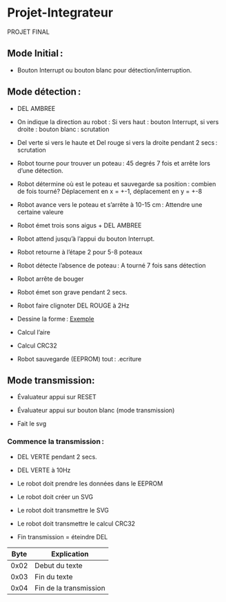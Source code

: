 # Projet-Integrateur

PROJET FINAL 

<h2> Mode Initial : </h2>

* Bouton Interrupt ou bouton blanc pour détection/interruption. 

<h2> Mode détection : </h2>

* DEL AMBREE 

* On indique la direction au robot : Si vers haut : bouton Interrupt, si vers droite : bouton blanc : scrutation 

* Del verte si vers le haute et Del rouge si vers la droite pendant 2 secs : scrutation 

* Robot tourne pour trouver un poteau : 45 degrés 7 fois et arrête lors d’une détection. 

* Robot détermine où est le poteau et sauvegarde sa position : combien de fois tourné? Déplacement en x = +-1, déplacement en y = +-8 

* Robot avance vers le poteau et s’arrête à 10-15 cm : Attendre une certaine valeure 

* Robot émet trois sons aigus + DEL AMBREE 

* Robot attend jusqu’à l’appui du bouton Interrupt. 

* Robot retourne à l’étape 2 pour 5-8 poteaux 

* Robot détecte l’absence de poteau : A tourné 7 fois sans détection 

* Robot arrête de bouger 

* Robot émet son grave pendant 2 secs. 

* Robot faire clignoter DEL ROUGE à 2Hz 

* Dessine la forme : [Exemple](https://www.geeksforgeeks.org/quickhull-algorithm-convex-hull/) 

* Calcul l’aire 

* Calcul CRC32 

* Robot sauvegarde (EEPROM) tout : .ecriture 

<h2> Mode transmission: </h2>

* Évaluateur appui sur RESET 

* Évaluateur appui sur bouton blanc (mode transmission) 

* Fait le svg 

<h3> Commence la transmission : </h3>

* DEL VERTE pendant 2 secs. 

* DEL VERTE à 10Hz 

* Le robot doit prendre les données dans le EEPROM 

* Le robot doit créer un SVG  

* Le robot doit transmettre le SVG  

* Le robot doit transmettre le calcul CRC32 

* Fin transmission = éteindre DEL 

| Byte | Explication |
| -------- | -------- |
| 0x02 | Debut du texte |
| 0x03 | Fin du texte | 
| 0x04 | Fin de la transmission|

 
